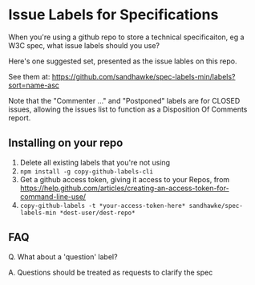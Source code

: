 # Issue Labels for Specifications

When you're using a github repo to store a technical specificaiton, eg a W3C spec, what issue labels should you use?

Here's one suggested set, presented as the issue lables on this repo.

See them at: https://github.com/sandhawke/spec-labels-min/labels?sort=name-asc

Note that the "Commenter ..." and "Postponed" labels are for CLOSED issues, allowing the issues list to function as a Disposition Of Comments report.


## Installing on your repo

1.  Delete all existing labels that you're not using
2.  `npm install -g copy-github-labels-cli`
3.  Get a github access token, giving it access to your Repos, from https://help.github.com/articles/creating-an-access-token-for-command-line-use/
4. `copy-github-labels -t *your-access-token-here* sandhawke/spec-labels-min *dest-user/dest-repo*`

## FAQ

Q. What about a 'question' label?

A. Questions should be treated as requests to clarify the spec
